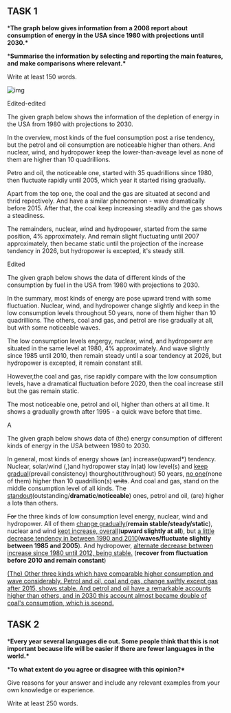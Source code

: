 ## TASK 1

***The graph below gives information from a 2008 report about consumption of energy in the USA since 1980 with projections until 2030.\***

***Summarise the information by selecting and reporting the main features, and make comparisons where relevant.\***

Write at least 150 words.

![img](https://hcp-question-bank.oss-cn-shenzhen.aliyuncs.com/question-bank/uploads/production/image/image/98/6fa5457fcd81028aff5233e5943dd72a.png)



Edited-edited

The given graph below shows the information of the depletion of energy in the USA from 1980 with projections to 2030.

In the overview, most kinds of the fuel consumption post a rise tendency, but the petrol and oil consumption are noticeable higher than others. And nuclear, wind, and hydropower keep the lower-than-aveage level as none of them are higher than 10 quadrillions.

Petro and oil, the noticeable one, started with 35 quadrillions since 1980, then fluctuate rapidly until 2005, which year it started rising gradually.

Apart from the top one, the coal and the gas are situated at second and thrid repectively. And have a similar phenomenon - wave dramatically before 2015. After that, the coal keep increasing steadily and the gas shows a steadiness.

The remainders, nuclear, wind and hydropower, started from the same position, 4% approximately. And remain slight fluctuating until 2007 approximately, then became static until the projection of the increase tendency in 2026, but hydropower is excepted, it's steady still.



Edited

The given graph below shows the data of different kinds of the consumption by fuel in the USA from 1980 with projections to 2030.

In the summary, most kinds of energy are pose upward trend with some fluctuation. Nuclear, wind, and hydropower change slightly and keep in the low consumption levels throughout 50 years, none of them higher than 10 quadrillions. The others, coal and gas, and petrol are rise gradually at all, but with some noticeable waves.

The low consumption levels engergy, nuclear, wind, and hydropower are situated in the same level at 1980, 4% approximately. And wave slightly since 1985 until 2010, then remain steady until a soar tendency at 2026, but hydropower is excepted, it remain constant still.

However,the coal and gas, rise rapidly compare with the low consumption levels, have a dramatical fluctuation before 2020, then the coal increase still but the gas remain static.

The most noticeable one, petrol and oil, higher than others at all time. It shows a gradually growth after 1995 - a quick wave before that time.

A

The given graph below shows data of (the) energy consumption of different kinds of energy in the USA between 1980 to 2030.

In general, most kinds of energy show~~s~~ (an) increase(upward*) tendency. Nuclear, solar/wind (,)and hydropower stay in(at) low level(s) and <u>keep gradual</u>(prevail consistency) thourghout(throughout) 50 years, <u>no one</u>(none of them) higher than 10 quadrillion(s) ~~units~~. And coal and gas, stand on the middle consumption level of all kinds. The <u>standout</u>(outstanding/**dramatic**/**noticeable**) ones, petrol and oil, (are) higher a lot~~s~~ than others.

~~For~~ the three kinds of low consumption level energy, nuclear, wind and hydropower. All of them <u>change gradually</u>(**remain stable/steady/static**), nuclear and wind <u>kept increase, overall</u>(**upward slightly at all**), but <u>a little decrease tendency in between 1990 and 2010</u>(**waves/fluctuate slightly between 1985 and 2005**). And hydropower, <u>alternate decrease between increase since 1980 until 2012, being stable.</u> (**recover from fluctuation before 2010 and remain constant**)

<u>(The) Other three kinds which have comparable higher consumption and wave considerably. Petrol and oil, coal and gas, change swiftly except gas after 2015, shows stable. And petrol and oil have a remarkable accounts higher than others, and in 2030 this account almost became double of coal's consumption, which is sceond.</u>



## TASK 2

***Every year several languages die out. Some people think that this is not important because life will be easier if there are fewer languages in the world.\***

***To what extent do you agree or disagree with this opinion?\***

Give reasons for your answer and include any relevant examples from your own knowledge or experience.

Write at least 250 words.